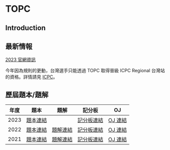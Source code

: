 # TOPC

## Introduction

## 最新情報

[2023 官網資訊](https://topc2023.icpc.tw/)

今年因為規則的更動，台灣選手只能透過 TOPC 取得晉級 ICPC Regional 台灣站的資格。詳情請見 [ICPC](icpc.md)。

## 歷屆題本/題解

| 年度 | 題本 | 題解 | 記分板 | OJ |
| :---: | --- | --- | --- | --- |
| 2023 | [題本連結](https://codeforces.com/gym/104619/attachments/download/22181/2023-TOPC-full.pdf) | | [記分板連結](https://media.discordapp.net/attachments/894225772997386251/1152642560347607061/topc.jpeg?width=101&height=661) | [OJ 連結](https://codeforces.com/gym/104619) |
| 2022 | [題本連結](https://codeforces.com/gym/103990/attachments/download/17602/statements.pdf) | [題解連結](https://hackmd.io/@rTbBGGVYR3e0Ee1fJry9fg/Hyat7r84j) | [記分板連結](https://codeforces.com/gym/103990/standings) | [OJ 連結](https://codeforces.com/gym/103990) |
| 2021 | [題本連結](https://codeforces.com/gym/103373/attachments/download/14574/statements.pdf) | [題解連結](https://hackmd.io/@rTbBGGVYR3e0Ee1fJry9fg/r15T-itMF) | [記分板連結](https://codeforces.com/gym/103373/standings) | [OJ 連結](https://codeforces.com/gym/103373) |
